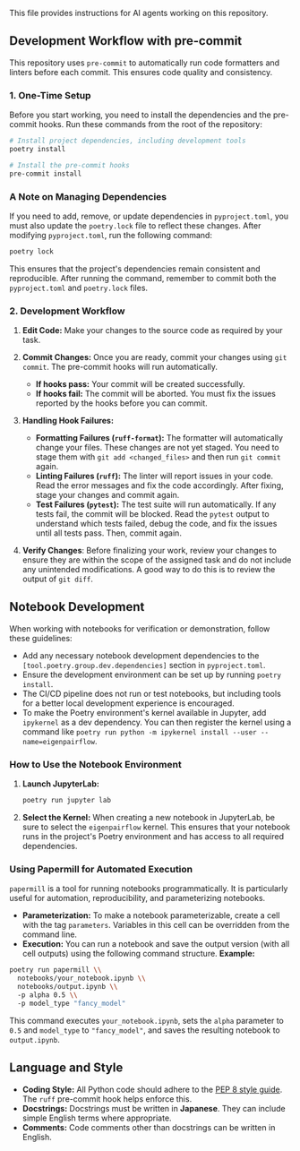 This file provides instructions for AI agents working on this repository.

## Development Workflow with pre-commit

This repository uses `pre-commit` to automatically run code formatters and linters before each commit. This ensures code quality and consistency.

### 1. One-Time Setup

Before you start working, you need to install the dependencies and the pre-commit hooks. Run these commands from the root of the repository:

```bash
# Install project dependencies, including development tools
poetry install

# Install the pre-commit hooks
pre-commit install
```

### A Note on Managing Dependencies

If you need to add, remove, or update dependencies in `pyproject.toml`, you must also update the `poetry.lock` file to reflect these changes. After modifying `pyproject.toml`, run the following command:

```bash
poetry lock
```

This ensures that the project's dependencies remain consistent and reproducible. After running the command, remember to commit both the `pyproject.toml` and `poetry.lock` files.

### 2. Development Workflow

1.  **Edit Code:** Make your changes to the source code as required by your task.

2.  **Commit Changes:** Once you are ready, commit your changes using `git commit`. The pre-commit hooks will run automatically.

    *   **If hooks pass:** Your commit will be created successfully.
    *   **If hooks fail:** The commit will be aborted. You must fix the issues reported by the hooks before you can commit.

3.  **Handling Hook Failures:**
    *   **Formatting Failures (`ruff-format`):** The formatter will automatically change your files. These changes are not yet staged. You need to stage them with `git add <changed_files>` and then run `git commit` again.
    *   **Linting Failures (`ruff`):** The linter will report issues in your code. Read the error messages and fix the code accordingly. After fixing, stage your changes and commit again.
    *   **Test Failures (`pytest`):** The test suite will run automatically. If any tests fail, the commit will be blocked. Read the `pytest` output to understand which tests failed, debug the code, and fix the issues until all tests pass. Then, commit again.

4.  **Verify Changes**:
    Before finalizing your work, review your changes to ensure they are within the scope of the assigned task and do not include any unintended modifications. A good way to do this is to review the output of `git diff`.

## Notebook Development

When working with notebooks for verification or demonstration, follow these guidelines:

-   Add any necessary notebook development dependencies to the `[tool.poetry.group.dev.dependencies]` section in `pyproject.toml`.
-   Ensure the development environment can be set up by running `poetry install`.
-   The CI/CD pipeline does not run or test notebooks, but including tools for a better local development experience is encouraged.
-   To make the Poetry environment's kernel available in Jupyter, add `ipykernel` as a dev dependency. You can then register the kernel using a command like `poetry run python -m ipykernel install --user --name=eigenpairflow`.

### How to Use the Notebook Environment

1.  **Launch JupyterLab:**
    ```bash
    poetry run jupyter lab
    ```

2.  **Select the Kernel:**
    When creating a new notebook in JupyterLab, be sure to select the `eigenpairflow` kernel. This ensures that your notebook runs in the project's Poetry environment and has access to all required dependencies.
### Using Papermill for Automated Execution
`papermill` is a tool for running notebooks programmatically. It is particularly useful for automation, reproducibility, and parameterizing notebooks.
-   **Parameterization:** To make a notebook parameterizable, create a cell with the tag `parameters`. Variables in this cell can be overridden from the command line.
-   **Execution:** You can run a notebook and save the output version (with all cell outputs) using the following command structure.
**Example:**
```bash
poetry run papermill \\
  notebooks/your_notebook.ipynb \\
  notebooks/output.ipynb \\
  -p alpha 0.5 \\
  -p model_type "fancy_model"
```
This command executes `your_notebook.ipynb`, sets the `alpha` parameter to `0.5` and `model_type` to `"fancy_model"`, and saves the resulting notebook to `output.ipynb`.

## Language and Style

*   **Coding Style:** All Python code should adhere to the [PEP 8 style guide](https://peps.python.org/pep-0008/). The `ruff` pre-commit hook helps enforce this.
*   **Docstrings:** Docstrings must be written in **Japanese**. They can include simple English terms where appropriate.
*   **Comments:** Code comments other than docstrings can be written in English.
